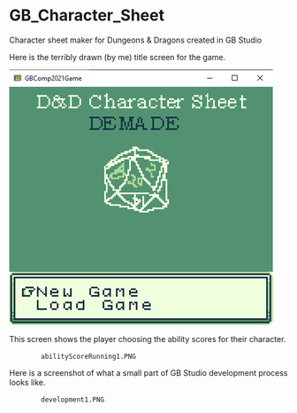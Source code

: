# GB_Character_Sheet
Character sheet maker for Dungeons &amp; Dragons created in GB Studio


Here is the terribly drawn (by me) title screen for the game. 

![Title Screen](images/titleScreen1.PNG)

This screen shows the player choosing the ability scores for their character.

            abilityScoreRunning1.PNG
          
         

Here is a screenshot of what a small part of GB Studio development process looks like.

            development1.PNG
          
